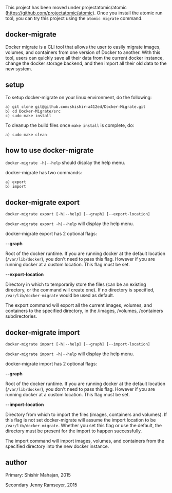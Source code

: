 This project has been moved under projectatomic/atomic (https://github.com/projectatomic/atomic).
Once you install the atomic run tool, you can try this project using 
the `atomic migrate` command.

## docker-migrate
 
Docker migrate is a CLI tool that allows the user to easily 
migrate images, volumes, and containers from one version of Docker
to another. With this tool, users can quickly save all their data 
from the current docker instance, change the docker storage backend, 
and then import all their old data to the new system.

## setup

To setup docker-migrate on your linux environment, do the following:

	a) git clone git@github.com:shishir-a412ed/Docker-Migrate.git
	b) cd Docker-Migrate/src
	c) sudo make install

To cleanup the build files once `make install` is complete, do:

	a) sudo make clean  

## how to use docker-migrate

`docker-migrate -h|--help` should display the help menu.

docker-migrate has two commands: 

	a) export 
	b) import
        
## docker-migrate export

`docker-migrate export [-h|--help] [--graph] [--export-location]`
	
`docker-migrate export -h|--help` will display the help menu.

docker-migrate export has 2 optional flags:

**--graph**

Root of the docker runtime. If you are running docker at the 
default location (`/var/lib/docker`), you don't need to pass this flag.
However if you are running docker at a custom location. This flag must 
be set.
	
**--export-location**

Directory in which to temporarily store the files (can be an existing 
directory, or the command will create one). If no directory is specified, 
`/var/lib/docker-migrate` would be used as default.

The export command will export all the current images, volumes, and
containers to the specified directory, in the /images, /volumes,
/containers subdirectories.

## docker-migrate import

`docker-migrate import [-h|--help] [--graph] [--import-location]`

`docker-migrate import -h|--help` will display the help menu.

docker-migrate import has 2 optional flags:

**--graph**

Root of the docker runtime. If you are running docker at the
default location (`/var/lib/docker`), you don't need to pass this flag.
However if you are running docker at a custom location. This flag must 
be set.

**--import-location**

Directory from which to import the files (images, containers and volumes). 
If this flag is not set docker-migrate will assume the import location to 
be `/var/lib/docker-migrate`. Whether you set this flag or use the default, 
the directory must be present for the import to happen successfully.

The import command will import images, volumes, and containers from
the specified directory into the new docker instance.
        
## author
Primary: Shishir Mahajan, 2015

Secondary Jenny Ramseyer, 2015
